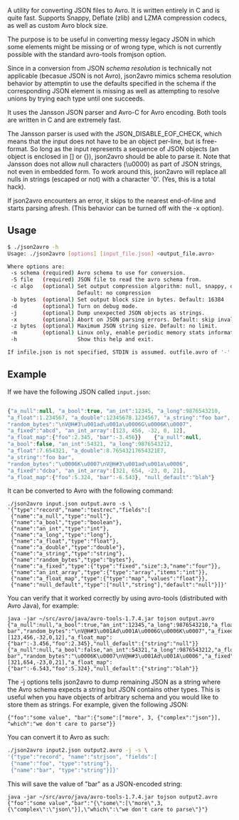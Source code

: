 
A utility for converting JSON files to Avro. It is written entirely in
C and is quite fast. Supports Snappy, Deflate (zlib) and LZMA
compression codecs, as well as custom Avro block size.

The purpose is to be useful in converting messy legacy JSON in which
some elements might be missing or of wrong type, which is not
currently possible with the standard avro-tools fromjson option.

Since in a conversion from JSON *schema resolution* is technically not
applicable (becasue JSON is not Avro), json2avro mimics schema
resolution behavior by attemptin to use the defaults specified in the
schema if the corresponding JSON element is missing as well as
attempting to resolve unions by trying each type until one succeeds.

It uses the Jansson JSON parser and Avro-C for Avro encoding. Both
tools are written in C and are extremely fast.

The Jansson parser is used with the JSON_DISABLE_EOF_CHECK, which
means that the input does not have to be an object per-line, but is
free-format. So long as the input represents a sequence of JSON
objects (an object is enclosed in [] or {}), json2avro should be able
to parse it. Note that Jansson does not allow null characters (\u0000)
as part of JSON strings, not even in embedded form. To work around
this, json2avro will replace all nulls in strings (escaped or
not) with a character '0'. (Yes, this is a total hack).

If json2avro encounters an error, it skips to the nearest end-of-line
and starts parsing afresh. (This behavior can be turned off with the
-x option).

## Usage

```sh
$ ./json2avro -h
Usage: ./json2avro [options] [input_file.json] <output_file.avro>

Where options are:
 -s schema (required) Avro schema to use for conversion.
 -S file   (required) JSON file to read the avro schema from.
 -c algo   (optional) Set output compression algorithm: null, snappy, deflate, lzma
                      Default: no compression
 -b bytes  (optional) Set output block size in bytes. Default: 16384
 -d        (optional) Turn on debug mode.
 -j        (optional) Dump unexpected JSON objects as strings.
 -x        (optional) Abort on JSON parsing errors. Default: skip invalid json.
 -z bytes  (optional) Maximum JSON string size. Default: no limit.
 -m        (optional) Linux only, enable periodic memory stats information output.
 -h                   Show this help and exit.

If infile.json is not specified, STDIN is assumed. outfile.avro of '-' means STDOUT.
```

## Example

If we have the following JSON called `input.json`:

```javascript

{"a_null":null, "a_bool":true, "an_int":12345, "a_long":9876543210,
"a_float":1.234567, "a_double":12345678.1234567, "a_string":"foo bar",
"random_bytes":"\nV@H#3\u001ad\u001a\u0006G\u0006K\u0007",
"a_fixed":"abcd", "an_int_array":[123, 456, -32, 0, 12],
"a_float_map":{"foo":2.345, "bar":-3.456}}    {"a_null":null,
"a_bool":false, "an_int":54321, "a_long":9876543212,
"a_float":7.654321, "a_double":8.76543217654321E7,
"a_string":"foo bar",
"random_bytes":"\u0006K\u0007\nV@H#3\u001ad\u001a\u0006",
"a_fixed":"dcba", "an_int_array":[321, 654, -23, 0, 21],
"a_float_map":{"foo":5.324, "bar":-6.543}, "null_default":"blah"}

```

It can be converted to Avro with the following command:

```
./json2avro input.json output.avro -s \
'{"type":"record","name":"testrec","fields":[
 {"name":"a_null","type":"null"},
 {"name":"a_bool","type":"boolean"},
 {"name":"an_int","type":"int"},
 {"name":"a_long","type":"long"},
 {"name":"a_float","type":"float"},
 {"name":"a_double","type":"double"},
 {"name":"a_string","type":"string"},
 {"name":"random_bytes","type":"bytes"},
 {"name":"a_fixed","type":{"type":"fixed","size":3,"name":"four"}},
 {"name":"an_int_array","type":{"type":"array","items":"int"}},
 {"name":"a_float_map","type":{"type":"map","values":"float"}},
 {"name":"null_default","type":["null","string"],"default":"null"}]}'
```

You can verify that it worked correctly by using avro-tools (distributed with Avro Java), for example:

```
java -jar ~/src/avro/java/avro-tools-1.7.4.jar tojson output.avro
{"a_null":null,"a_bool":true,"an_int":12345,"a_long":9876543210,"a_float":1.234567,"a_double":1.23456781234567E7,"a_string":"foo bar","random_bytes":"\nV@H#3\u001Ad\u001A\u0006G\u0006K\u0007","a_fixed":"\u0000\u0000\u0000","an_int_array":[123,456,-32,0,12],"a_float_map":{"bar":-3.456,"foo":2.345},"null_default":{"string":"null"}}
{"a_null":null,"a_bool":false,"an_int":54321,"a_long":9876543212,"a_float":7.654321,"a_double":8.76543217654321E7,"a_string":"foo bar","random_bytes":"\u0006K\u0007\nV@H#3\u001Ad\u001A\u0006","a_fixed":"\u0000\u0000\u0000","an_int_array":[321,654,-23,0,21],"a_float_map":{"bar":-6.543,"foo":5.324},"null_default":{"string":"blah"}}
```

The -j options tells json2avro to dump remaining JSON as a string
where the Avro schema expects a string but JSON contains other
types. This is useful when you have objects of arbitrary schema and
you would like to store them as strings. For example, given the
following JSON:

```
{"foo":"some value", "bar":{"some":["more", 3, {"complex":"json"}], "which":"we don't care to parse"}}
```

You can convert it to Avro as such:

```sh
./json2avro input2.json output2.avro -j -s \
'{"type":"record", "name":"strjson", "fields":[
 {"name":"foo", "type":"string"},
 {"name":"bar", "type":"string"}]}'
```

This will save the value of "bar" as a JSON-encoded string:

```
java -jar ~/src/avro/java/avro-tools-1.7.4.jar tojson output2.avro
{"foo":"some value","bar":"{\"some\":[\"more\",3,{\"complex\":\"json\"}],\"which\":\"we don't care to parse\"}"}
```
